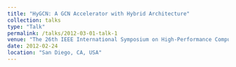 ```yaml
---
title: "HyGCN: A GCN Accelerator with Hybrid Architecture"
collection: talks
type: "Talk"
permalink: /talks/2012-03-01-talk-1
venue: "The 26th IEEE International Symposium on High-Performance Computer Architecture (HPCA 2020)"
date: 2012-02-24
location: "San Diego, CA, USA"
---
```

